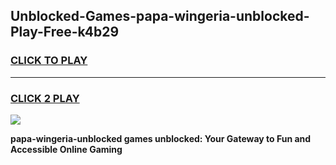 
## Unblocked-Games-papa-wingeria-unblocked-Play-Free-k4b29
<h3>
<a href="https://premium76.site?title=papa-wingeria-unblocked&ref=12A">CLICK TO PLAY</a></h3>
<hr>

<h3>
<a href="https://premium76.site?title=papa-wingeria-unblocked&ref=12A">CLICK 2 PLAY</a>
  
</h3>

<a href="https://premium76.site?title=papa-wingeria-unblocked&ref=12A"><img src="https://clearcache.store/games.png"></a>


**papa-wingeria-unblocked games unblocked: Your Gateway to Fun and Accessible Online Gaming**
